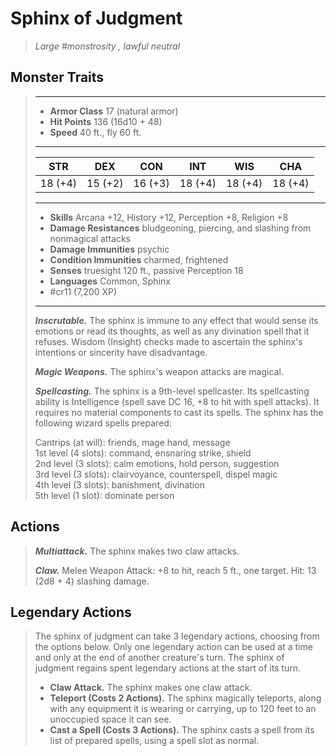 # Sphinx of Judgment
>*Large #monstrosity , lawful neutral*
## Monster Traits
>___
>- **Armor Class** 17 (natural armor)
>- **Hit Points** 136 (16d10 + 48)
>- **Speed** 40 ft., fly 60 ft.
>___
>|STR|DEX|CON|INT|WIS|CHA|
>|:---:|:---:|:---:|:---:|:---:|:---:|
>|18 (+4)|15 (+2)|16 (+3)|18 (+4)|18 (+4)|18 (+4)|
>___
>- **Skills** Arcana +12, History +12, Perception +8, Religion +8
>- **Damage Resistances** bludgeoning, piercing, and slashing from nonmagical attacks
>- **Damage Immunities** psychic
>- **Condition Immunities** charmed, frightened
>- **Senses** truesight 120 ft., passive Perception 18
>- **Languages** Common, Sphinx
>- #cr11 (7,200 XP)
>___
>***Inscrutable.*** The sphinx is immune to any effect that would sense its emotions or read its thoughts, as well as any divination spell that it refuses. Wisdom (Insight) checks made to ascertain the sphinx's intentions or sincerity have disadvantage.  
>
>***Magic Weapons.*** The sphinx's weapon attacks are magical.  
>
>***Spellcasting.*** The sphinx is a 9th-level spellcaster. Its spellcasting ability is Intelligence (spell save DC 16, +8 to hit with spell attacks). It requires no material components to cast its spells. The sphinx has the following wizard spells prepared:  
>
>Cantrips (at will): friends, mage hand, message  
>1st level (4 slots): command, ensnaring strike, shield  
>2nd level (3 slots): calm emotions, hold person, suggestion  
>3rd level (3 slots): clairvoyance, counterspell, dispel magic  
>4th level (3 slots): banishment, divination  
>5th level (1 slot): dominate person  
>
## Actions
>***Multiattack.*** The sphinx makes two claw attacks.  
>
>***Claw.*** Melee Weapon Attack: +8 to hit, reach 5 ft., one target. Hit: 13 (2d8 + 4) slashing damage.  
>
## Legendary Actions
>The sphinx of judgment can take 3 legendary actions, choosing from the options below. Only one legendary action can be used at a time and only at the end of another creature's turn. The sphinx of judgment regains spent legendary actions at the start of its turn.
>
>- **Claw Attack.** The sphinx makes one claw attack.
>- **Teleport (Costs 2 Actions).** The sphinx magically teleports, along with any equipment it is wearing or carrying, up to 120 feet to an unoccupied space it can see.
>- **Cast a Spell (Costs 3 Actions).** The sphinx casts a spell from its list of prepared spells, using a spell slot as normal.